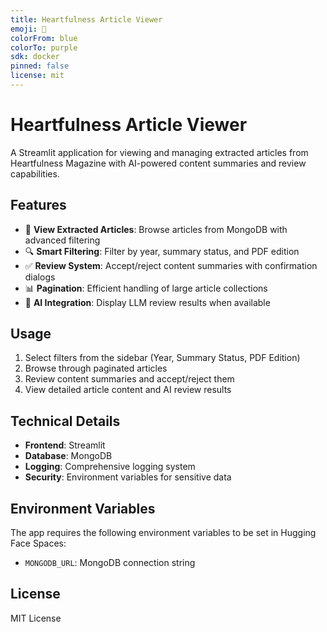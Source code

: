 ```yaml
---
title: Heartfulness Article Viewer
emoji: 📖
colorFrom: blue
colorTo: purple
sdk: docker
pinned: false
license: mit
---
```


# Heartfulness Article Viewer

A Streamlit application for viewing and managing extracted articles from Heartfulness Magazine with AI-powered content summaries and review capabilities.

## Features

- 📂 **View Extracted Articles**: Browse articles from MongoDB with advanced filtering
- 🔍 **Smart Filtering**: Filter by year, summary status, and PDF edition
- ✅ **Review System**: Accept/reject content summaries with confirmation dialogs
- 📊 **Pagination**: Efficient handling of large article collections
- 🤖 **AI Integration**: Display LLM review results when available

## Usage

1. Select filters from the sidebar (Year, Summary Status, PDF Edition)
2. Browse through paginated articles
3. Review content summaries and accept/reject them
4. View detailed article content and AI review results

## Technical Details

- **Frontend**: Streamlit
- **Database**: MongoDB
- **Logging**: Comprehensive logging system
- **Security**: Environment variables for sensitive data

## Environment Variables

The app requires the following environment variables to be set in Hugging Face Spaces:

- `MONGODB_URL`: MongoDB connection string

## License

MIT License
